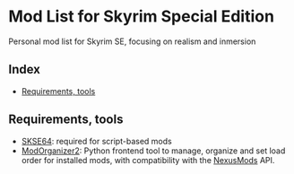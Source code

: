 # Mod List for Skyrim Special Edition

Personal mod list for Skyrim SE, focusing on realism and inmersion

## Index

- [Requirements, tools](#requirements,-tools)

## Requirements, tools

- [SKSE64](https://skse.silverlock.org/): required for script-based mods
- [ModOrganizer2](https://github.com/ModOrganizer2/modorganizer): Python frontend tool to manage, organize and set load order for installed mods, with compatibility with the [NexusMods](https://www.nexusmods.com/skyrimspecialedition) API.
